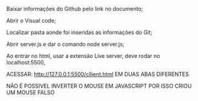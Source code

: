 Baixar informações do Github pelo link no documento;

Abrir o Visual code;

Localizar pasta aonde foi inseridas as informações do Git;

Abrir server.js e dar o comando node server.js;

Ao entrar no html, usar a extensão Live server, deve rodar no localhost:5500, 

ACESSAR: http://127.0.0.1:5500/cllient.html EM DUAS ABAS DIFERENTES
 
NÃO É POSSIVEL INVERTER O MOUSE EM JAVASCRIPT POR ISSO CRIOU UM MOUSE FALSO
